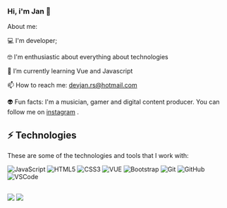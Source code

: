 ### Hi, i'm Jan 👋
About me:

💻 I'm developer;

🤓 I'm enthusiastic about everything about technologies

🌱 I’m currently learning Vue and Javascript

📫 How to reach me: devjan.rs@hotmail.com

👽 Fun facts: I'm a musician, gamer and digital content producer. You can follow me on  <a href="https://www.instagram.com/eujanrs" target="_blank">instagram</a> .
## ⚡ Technologies

These are some of the technologies and tools that I work with:

![JavaScript](https://img.shields.io/badge/-JavaScript-black?style=flat-square&logo=javascript)
![HTML5](https://img.shields.io/badge/-HTML5-E34F26?style=flat-square&logo=html5&logoColor=white)
![CSS3](https://img.shields.io/badge/-CSS3-1572B6?style=flat-square&logo=css3)
![VUE](https://shields-io.translate.goog/badge/Vue_Js-js?style=flat&labelColor=%2334495E&color=%2341B883)
![Bootstrap](https://img.shields.io/badge/-Bootstrap-563D7C?style=flat-square&logo=bootstrap)
![Git](https://img.shields.io/badge/-Git-black?style=flat-square&logo=git)
![GitHub](https://img.shields.io/badge/-GitHub-181717?style=flat-square&logo=github)
![VSCode](https://img.shields.io/badge/-VSCode-007ACC?style=flat-square&logo=visual-studio-code&logoColor=white)

##

  <a href="https://www.instagram.com/eujanrs" target="blank"><img src="https://img.shields.io/badge/-Instagram-%23E4405F?style=for-the-badge&logo=instagram&logoColor=white" target="blank"></a>
  <a href="https://www.linkedin.com/in/janeslan-rodrigues-89480630b/" target="blank"><img src="https://img.shields.io/badge/LinkedIn-0077B5?style=for-the-badge&logo=linkedin&logoColor=white" target="blank"></a>
